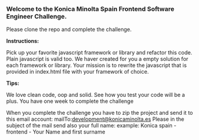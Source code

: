 <h3>Welcome to the Konica Minolta Spain Frontend Software Engineer Challenge.</h3>

Please clone the repo and complete the challenge.

<b>Instructions:</b>

Pick up your favorite javascript framework or library and refactor this code. Plain javascript is valid too.
We haver created for you a empty solution for each framework or library.
Your mission is to rewrite the javascript that is provided in index.html file with your framework of choice.

<b>Tips:</b>

We love clean code, oop and solid. See how you test your code will be a plus.
You have one week to complete the challenge

When you complete the challenge you have to zip the project and send it to this email account: mailTo:development@konicaminolta.es 
Please in the subject of the mail send also your full name: example: Konica spain - frontend - Your Name and first surname









